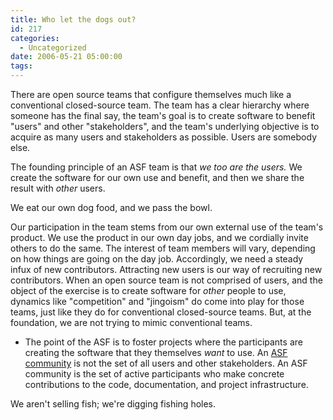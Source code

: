 ```yaml
---
title: Who let the dogs out?
id: 217
categories:
  - Uncategorized
date: 2006-05-21 05:00:00
tags:
---
```


There are open source teams that configure themselves much like a conventional closed-source team. The team has a clear hierarchy where someone has the final say, the team's goal is to create software to benefit "users" and other "stakeholders", and the team's underlying objective is to acquire as many users and stakeholders as possible. Users are somebody else.

The founding principle of an ASF team is that _we too are the users._ We create the software for our own use and benefit, and then we share the result with _other_ users.

We eat our own dog food, and we pass the bowl.

Our participation in the team stems from our own external use of the team's product. We use the product in our own day jobs, and we cordially invite others to do the same. The interest of team members will vary, depending on how things are going on the day job. Accordingly, we need a steady infux of new contributors. Attracting new users is our way of recruiting new contributors.
When an open source team is not comprised of users, and the object of the exercise is to create software for _other_ people to use, dynamics like "competition" and "jingoism" do come into play for those teams, just like they do for conventional closed-source teams. But, at the foundation, we are not trying to mimic conventional teams.

*   The point of the ASF is to foster projects where the participants are creating the software that they themselves _want_ to use.
An [ASF community](http://jroller.com/page/TedHusted?entry=community) is not the set of all users and other stakeholders. An ASF community is the set of active participants who make concrete contributions to the code, documentation, and project infrastructure.

We aren't selling fish; we're digging fishing holes.